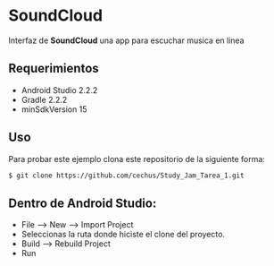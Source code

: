 SoundCloud
===

Interfaz de **SoundCloud** una app para escuchar musica en linea

Requerimientos
----

 - Android Studio 2.2.2
 - Gradle 2.2.2
 - minSdkVersion 15 

Uso
---
Para probar este ejemplo clona este repositorio de la siguiente forma:
```bash
$ git clone https://github.com/cechus/Study_Jam_Tarea_1.git
```

Dentro de Android Studio:
---
 - File --> New --> Import Project
 - Seleccionas la ruta donde hiciste el clone del proyecto.
 - Build --> Rebuild Project
 - Run

    
